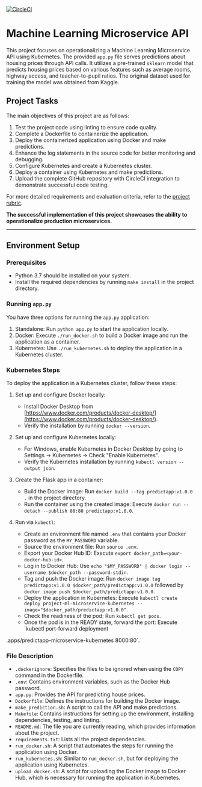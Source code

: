 [![CircleCI](https://dl.circleci.com/status-badge/img/gh/thebluesky37/DevOps_Microservices/tree/master.svg?style=svg)](https://dl.circleci.com/status-badge/redirect/gh/thebluesky37/DevOps_Microservices/tree/master)

# Machine Learning Microservice API

This project focuses on operationalizing a Machine Learning Microservice API using Kubernetes. The provided `app.py` file serves predictions about housing prices through API calls. It utilizes a pre-trained `sklearn` model that predicts housing prices based on various features such as average rooms, highway access, and teacher-to-pupil ratios. The original dataset used for training the model was obtained from Kaggle.

## Project Tasks

The main objectives of this project are as follows:

1. Test the project code using linting to ensure code quality.
2. Complete a Dockerfile to containerize the application.
3. Deploy the containerized application using Docker and make predictions.
4. Enhance the log statements in the source code for better monitoring and debugging.
5. Configure Kubernetes and create a Kubernetes cluster.
6. Deploy a container using Kubernetes and make predictions.
7. Upload the complete GitHub repository with CircleCI integration to demonstrate successful code testing.

For more detailed requirements and evaluation criteria, refer to the [project rubric](https://review.udacity.com/#!/rubrics/2576/view).

**The successful implementation of this project showcases the ability to operationalize production microservices.**

---

## Environment Setup

### Prerequisites

- Python 3.7 should be installed on your system.
- Install the required dependencies by running `make install` in the project directory.

### Running `app.py`

You have three options for running the `app.py` application:

1. Standalone: Run `python app.py` to start the application locally.
2. Docker: Execute `./run_docker.sh` to build a Docker image and run the application as a container.
3. Kubernetes: Use `./run_kubernetes.sh` to deploy the application in a Kubernetes cluster.

### Kubernetes Steps

To deploy the application in a Kubernetes cluster, follow these steps:

1. Set up and configure Docker locally:
   - Install Docker Desktop from [https://www.docker.com/products/docker-desktop/](https://www.docker.com/products/docker-desktop/).
   - Verify the installation by running `docker --version`.

2. Set up and configure Kubernetes locally:
   - For Windows, enable Kubernetes in Docker Desktop by going to Settings -> Kubernetes -> Check "Enable Kubernetes".
   - Verify the Kubernetes installation by running `kubectl version --output json`.

3. Create the Flask app in a container:
   - Build the Docker image: Run `docker build --tag predictapp:v1.0.0 .` in the project directory.
   - Run the container using the created image: Execute `docker run --detach --publish 80:80 predictapp:v1.0.0`.

4. Run via `kubectl`:
   - Create an environment file named `.env` that contains your Docker password as the `MY_PASSWORD` variable.
   - Source the environment file: Run `source .env`.
   - Export your Docker Hub ID: Execute `export docker_path=<your-docker-hub-id>`.
   - Log in to Docker Hub: Use `echo "$MY_PASSWORD" | docker login --username $docker_path --password-stdin`.
   - Tag and push the Docker image: Run `docker image tag predictapp:v1.0.0 $docker_path/predictapp:v1.0.0` followed by `docker image push $docker_path/predictapp:v1.0.0`.
   - Deploy the application in Kubernetes: Execute `kubectl create deploy project-ml-microservice-kubernetes --image="$docker_path/predictapp:v1.0.0"`.
   - Check the readiness of the pod: Run `kubectl get pods`.
   - Once the pod is in the READY state, forward the port: Execute `kubectl port-forward deployment

.apps/predictapp-microservice-kubernetes 8000:80`.

### File Description

- `.dockerignore`: Specifies the files to be ignored when using the `COPY` command in the Dockerfile.
- `.env`: Contains environment variables, such as the Docker Hub password.
- `app.py`: Provides the API for predicting house prices.
- `Dockerfile`: Defines the instructions for building the Docker image.
- `make_prediction.sh`: A script to call the API and make predictions.
- `Makefile`: Contains instructions for setting up the environment, installing dependencies, testing, and linting.
- `README.md`: The file you are currently reading, which provides information about the project.
- `requirements.txt`: Lists all the project dependencies.
- `run_docker.sh`: A script that automates the steps for running the application using Docker.
- `run_kubernetes.sh`: Similar to `run_docker.sh`, but for deploying the application using Kubernetes.
- `upload_docker.sh`: A script for uploading the Docker image to Docker Hub, which is necessary for running the application in Kubernetes.